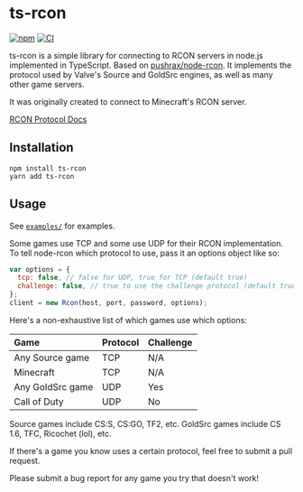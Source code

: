 # ts-rcon

[![npm](https://img.shields.io/npm/v/ts-rcon)](https://www.npmjs.com/package/ts-rcon) [![CI](https://github.com/bmiddha/ts-rcon/actions/workflows/main.yml/badge.svg)](https://github.com/bmiddha/ts-rcon/actions/workflows/main.yml)

ts-rcon is a simple library for connecting to RCON servers in node.js implemented in TypeScript.
Based on [pushrax/node-rcon](https://github.com/pushrax/node-rcon).
It implements the protocol used by Valve's Source and GoldSrc engines,
as well as many other game servers.

It was originally created to connect to Minecraft's RCON server.

[RCON Protocol Docs](https://developer.valvesoftware.com/wiki/Source_RCON_Protocol)

## Installation

```shell
npm install ts-rcon
yarn add ts-rcon
```

## Usage

See [`examples/`](examples/) for examples.

Some games use TCP and some use UDP for their RCON implementation. To tell
node-rcon which protocol to use, pass it an options object like so:

```javascript
var options = {
  tcp: false, // false for UDP, true for TCP (default true)
  challenge: false, // true to use the challenge protocol (default true)
};
client = new Rcon(host, port, password, options);
```

Here's a non-exhaustive list of which games use which options:

| Game             | Protocol | Challenge |
| :--------------- | :------- | :-------- |
| Any Source game  | TCP      | N/A       |
| Minecraft        | TCP      | N/A       |
| Any GoldSrc game | UDP      | Yes       |
| Call of Duty     | UDP      | No        |

Source games include CS:S, CS:GO, TF2, etc. GoldSrc games include CS 1.6, TFC,
Ricochet (lol), etc.

If there's a game you know uses a certain protocol, feel free to submit a pull
request.

Please submit a bug report for any game you try that doesn't work!
